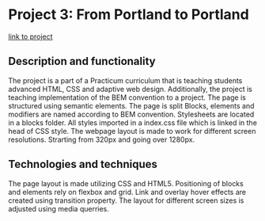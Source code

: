 # Project 3: From Portland to Portland

[link to project]()

## Description and functionality

The project is a part of a Practicum curriculum that is teaching students advanced HTML, CSS and adaptive web design. Additionally, the project is teaching implementation of the BEM convention to a project.
The page is structured using semantic elements. The page is split Blocks, elements and modifiers are named according to BEM convention. Stylesheets are located in a blocks folder. All styles imported in a index.css file which is linked in the head of CSS style. The webpage layout is made to work for different screen resolutions. Strarting from 320px and going over 1280px.

## Technologies and techniques

The page layout is made utilizing CSS and HTML5. Positioning of blocks and elements rely on flexbox and grid. Link and overlay hover effects are created using transition property. The layout for different screen sizes is adjusted using media querries.
